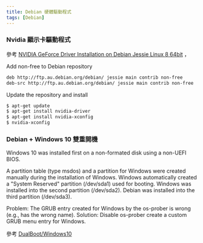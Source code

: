 ```yaml
---
title: Debian 硬體驅動程式 
tags: [Debian]
---
```

### Nvidia 顯示卡驅動程式

<!--more-->

參考  [NVIDIA GeForce Driver Installation on Debian Jessie Linux 8 64bit](https://linuxconfig.org/nvidia-geforce-driver-installation-on-debian-jessie-linux-8-64bit) ，

Add non-free to Debian repository

```sh
deb http://ftp.au.debian.org/debian/ jessie main contrib non-free
deb-src http://ftp.au.debian.org/debian/ jessie main contrib non-free
```

Update the repository and install

```sh
$ apt-get update
$ apt-get install nvidia-driver
$ apt-get install nvidia-xconfig
$ nvidia-xconfig
```

### Debian + Windows 10 雙重開機

Windows 10 was installed first on a non-formated disk using a non-UEFI BIOS.

A partition table (type msdos) and a partition for Windows were created manually during the installation of Windows. Windows automatically created a "System Reserved" partition (/dev/sda1) used for booting. Windows was installed into the second partition (/dev/sda2). Debian was installed into the third partition (/dev/sda3).

Problem: The GRUB entry created for Windows by the os-prober is wrong (e.g., has the wrong name).
Solution: Disable os-prober create a custom GRUB menu entry for Windows. 

參考 [DualBoot/Windows10](https://wiki.debian.org/DualBoot/Windows10)
